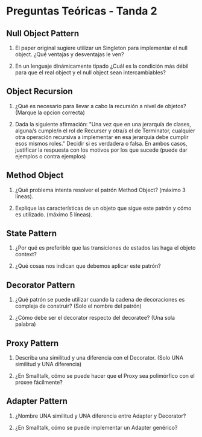 # Preguntas Teóricas - Tanda 2

## Null Object Pattern

1. El paper original sugiere utilizar un Singleton para implementar el null object. ¿Qué ventajas y desventajas le ven?

2. En un lenguaje dinámicamente tipado ¿Cuál es la condición más débil para que el real object y el null object sean intercambiables?


## Object Recursion

1. ¿Qué es necesario para llevar a cabo la recursión a nivel de objetos? (Marque la opcion correcta)

2. Dada la siguiente afirmación: "Una vez que en una jerarquía de clases, alguna/s cumple/n el rol de Recurser y otra/s el de Terminator, cualquier otra operación recursiva a implementar en esa jerarquía debe cumplir esos mismos roles." Decidir si es verdadera o falsa. En ambos casos, justificar la respuesta con los motivos por los que sucede (puede dar ejemplos o contra ejemplos)


## Method Object

1. ¿Qué problema intenta resolver el patrón Method Object? (máximo 3 líneas).

2. Explique las características de un objeto que sigue este patrón y cómo es utilizado. (máximo 5 líneas).


## State Pattern

1. ¿Por qué es preferible que las transiciones de estados las haga el objeto context?

2. ¿Qué cosas nos indican que debemos aplicar este patrón?


## Decorator Pattern

1. ¿Qué patrón se puede utilizar cuando la cadena de decoraciones es compleja de construir? (Solo el nombre del patrón)

2. ¿Cómo debe ser el decorator respecto del decoratee? (Una sola palabra)


## Proxy Pattern

1. Describa una similitud y una diferencia con el Decorator. (Solo UNA similitud y UNA diferencia)

2. ¿En Smalltalk, cómo se puede hacer que el Proxy sea polimórfico con el proxee fácilmente?


## Adapter Pattern

1. ¿Nombre UNA similitud y UNA diferencia entre Adapter y Decorator?

2. ¿En Smalltalk, cómo se puede implementar un Adapter genérico?